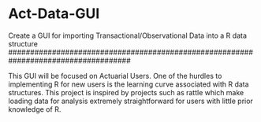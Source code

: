 # Act-Data-GUI
Create a GUI for importing Transactional/Observational Data into a R data structure
####################################################################################

This GUI will be focused on Actuarial Users. One of the hurdles to implementing R for new users 
is the learning curve associated with R data structures. This project is inspired by projects such as 
rattle which make loading data for analysis extremely straightforward for users with little prior knowledge of R.
